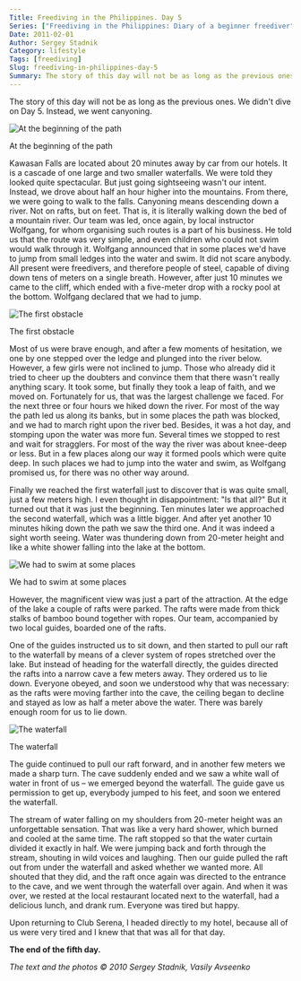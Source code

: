 ```yaml
---
Title: Freediving in the Philippines. Day 5
Series: ["Freediving in the Philippines: Diary of a beginner freediver"]
Date: 2011-02-01
Author: Sergey Stadnik
Category: lifestyle
Tags: [freediving]
Slug: freediving-in-philippines-day-5
Summary: The story of this day will not be as long as the previous ones. We didn't dive on Day 5. Instead, we went canyoning.
---
```


The story of this day will not be as long as the previous ones. We
didn't dive on Day 5. Instead, we went canyoning.
<!-- <div class="blog-toc"> -->

![At the beginning of the path](https://lh3.googleusercontent.com/-YWy1UjV2vDk/S6b4HJz4uHI/AAAAAAAADA8/cGgSR3x9z2A/s960-Ic42/image193.jpg "At the beginning of the path")
<div class="caption">At the beginning of the path</div>

Kawasan Falls are located about 20 minutes away by car from our hotels.
It is a cascade of one large and two smaller waterfalls. We were told
they looked quite spectacular. But just going sightseeing wasn't our
intent. Instead, we drove about half an hour higher into the
mountains. From there, we were going to walk to the falls. Canyoning means
descending down a river. Not on rafts, but on feet. That is, it is
literally walking down the bed of a mountain river. Our team was led,
once again, by local instructor Wolfgang, for whom organising such
routes is a part of his business. He told us that the route was very
simple, and even children who could not swim would walk through it.
Wolfgang announced that in some places we'd have to jump from small
ledges into the water and swim. It did not scare anybody. All present
were freedivers, and therefore people of steel, capable of diving down
tens of meters on a single breath. However, after just 10 minutes we
came to the cliff, which ended with a five-meter drop with a rocky
pool at the bottom. Wolfgang declared that we had to jump.

![The first obstacle](https://lh3.googleusercontent.com/-CNRv0OZxTsk/S6b4JwCVhVI/AAAAAAAADA8/S1XAADTlszQ/s800-Ic42/image196.jpg "The first obstacle")
<div class="caption">The first obstacle</div>

Most of us were brave enough, and after a few moments of hesitation, we
one by one stepped over the ledge and plunged into the river below.
However, a few girls were not inclined to jump. Those who already did
it tried to cheer up the doubters and convince them that there wasn't
really anything scary. It took some, but finally they took a leap of
faith, and we moved on. Fortunately for us, that was the largest
challenge we faced. For the next three or four hours we hiked down the
river. For most of the way the path led us along its banks, but in
some places the path was blocked, and we had to march right upon the river
bed. Besides, it was a hot day, and stomping upon the water was more
fun. Several times we stopped to rest and wait for stragglers. For
most of the way the river was about knee-deep or less. But in a few places
along our way it formed pools which were quite deep. In such places we
had to jump into the water and swim, as Wolfgang promised us, for
there was no other way around.

Finally we reached the first waterfall just to discover that is was
quite small, just a few meters high. I even thought in disappointment:
"Is that all?" But it turned out that it was just the beginning. Ten
minutes later we approached the second waterfall, which was a little
bigger. And after yet another 10 minutes hiking down the path we saw
the third one. And it was indeed a sight worth seeing. Water was
thundering down from 20-meter height and like a white shower falling
into the lake at the bottom.

![We had to swim at some places](https://lh3.googleusercontent.com/-lcGKACX_5dE/S6b4Nm_qsRI/AAAAAAAADA8/HCGtP7l4tnc/s960-Ic42/image202.jpg "We had to swim at some places")
<div class="caption">We had to swim at some places</div>

However, the magnificent view was just a part of the attraction. At the edge of the lake a couple of rafts were parked. The rafts were made from thick stalks of bamboo bound together with ropes. Our team, accompanied by two local guides, boarded one of the rafts.

One of the guides instructed us to sit down, and then started to pull
our raft to the waterfall by means of a clever system of ropes
stretched over the lake. But instead of heading for the waterfall
directly, the guides directed the rafts into a narrow cave a few
meters away. They ordered us to lie down. Everyone obeyed, and soon we
understood why that was necessary: as the rafts were moving farther
into the cave, the ceiling began to decline and stayed as low as half
a meter above the water. There was barely enough room for us to lie
down.

![The waterfall](https://lh3.googleusercontent.com/-R5xrzWjVMqY/S5t6B1QWXNI/AAAAAAAADA8/fTdV1tCmuEE/s960-Ic42/SDC11822.JPG "The waterfall")
<div class="caption">The waterfall</div>

The guide continued to pull our raft forward, and in another few meters
we made a sharp turn. The cave suddenly ended and we saw a white wall
of water in front of us – we emerged beyond the waterfall. The guide
gave us permission to get up, everybody jumped to his feet, and soon
we entered the waterfall.

The stream of water falling on my shoulders from 20-meter height was an
unforgettable sensation. That was like a very hard shower, which
burned and cooled at the same time. The raft stopped so that the water
curtain divided it exactly in half. We were jumping back and forth through the
stream, shouting in wild voices and laughing. Then our guide pulled
the raft out from under the waterfall and asked whether we wanted more.
All shouted that they did, and the raft once again was directed to the
entrance to the cave, and we went through the waterfall over again.
And when it was over, we rested at the local restaurant located next to
the waterfall, had a delicious lunch, and drank rum. Everyone was tired
but happy.

Upon returning to Club Serena, I headed directly to my hotel, because
all of us were very tired and I knew that that was all for that day.

**The end of the fifth day.**

*The text and the photos © 2010 Sergey Stadnik, Vasily Avseenko*